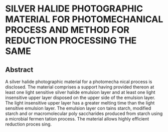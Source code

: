 # SILVER HALIDE PHOTOGRAPHIC MATERIAL FOR PHOTOMECHANICAL PROCESS AND METHOD FOR REDUCTION PROCESSING THE SAME

## Abstract
A silver halide photographic material for a photomecha nical process is disclosed. The material comprises a support having provided thereon at least one light sensitive silver halide emulsion layer and at least one light insensitive upper layer disposed on the upper side of the emulsion layer. The light insensitive upper layer has a greater melting time than the light sensitive emulsion layer. The emulsion layer con tains starch, modified starch and or macromolecular poly saccharides produced from starch using a microbial fermen tation process. The material allows highly efficient reduction proces sing.